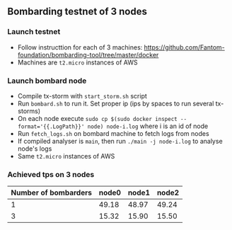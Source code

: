 ## Bombarding testnet of 3 nodes

### Launch testnet
  * Follow instructtion for each of 3 machines: https://github.com/Fantom-foundation/bombarding-tool/tree/master/docker
  * Machines are `t2.micro` instances of AWS

### Launch bombard node
  * Compile tx-storm with `start_storm.sh` script
  * Run `bombard.sh` to run it. Set proper ip (ips by spaces to run several tx-storms)
  * On each node execute `sudo cp $(sudo docker inspect --format='{{.LogPath}}' node) node-i.log` where i is an id of node
  * Run `fetch_logs.sh` on bombard machine to fetch logs from nodes
  * If compiled analyser is `main`, then run `./main -j node-i.log` to analyse node's logs
  * Same `t2.micro` instances of AWS

### Achieved tps on 3 nodes
Number of bombarders | node0 | node1 | node2
--- | --- | --- | ---
1 | 49.18 | 48.97 | 49.24
3 | 15.32 | 15.90 | 15.50
